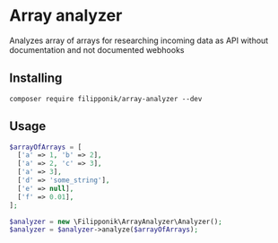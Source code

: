 # Array analyzer

Analyzes array of arrays for researching incoming data as API without documentation and not documented webhooks

## Installing

```shell
composer require filipponik/array-analyzer --dev
```

## Usage

```php
$arrayOfArrays = [
  ['a' => 1, 'b' => 2],
  ['a' => 2, 'c' => 3],
  ['a' => 3],
  ['d' => 'some_string'],
  ['e' => null],
  ['f' => 0.01],
];

$analyzer = new \Filipponik\ArrayAnalyzer\Analyzer();
$analyzer = $analyzer->analyze($arrayOfArrays);
```
